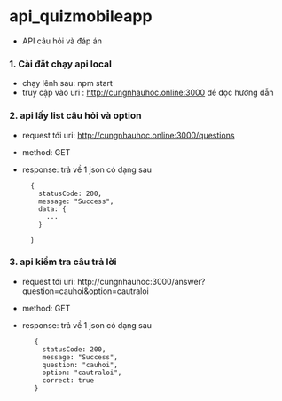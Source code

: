 # api_quizmobileapp
- API câu hỏi và đáp án

### 1. Cài đăt chạy api local
- chạy lênh sau: npm start
- truy cập vào uri : http://cungnhauhoc.online:3000 để đọc hướng dẫn

### 2. api lấy list câu hỏi và option 
- request tới uri: http://cungnhauhoc.online:3000/questions
- method: GET
- response: trả về  1 json có dạng sau 
    
        {
          statusCode: 200,
          message: "Success",
          data: {
            ...
          }

        }
    
    
 ### 3. api kiểm tra câu trả lời 
 - request tới uri: http://cungnhauhoc:3000/answer?question=cauhoi&option=cautraloi
 - method: GET
 - response: trả về 1 json có dạng sau

          {
            statusCode: 200,
            message: "Success",
            question: "cauhoi",
            option: "cautraloi",
            correct: true
          }
      
  
    
      
